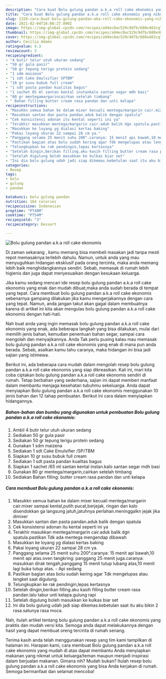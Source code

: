 ```yaml
---
description: "Cara buat Bolu gulung pandan a.k.a roll cake ekonomis yang nikmat Untuk Jualan"
title: "Cara buat Bolu gulung pandan a.k.a roll cake ekonomis yang nikmat Untuk Jualan"
slug: 1328-cara-buat-bolu-gulung-pandan-aka-roll-cake-ekonomis-yang-nikmat-untuk-jualan
date: 2021-02-04T16:08:27.090Z
image: https://img-global.cpcdn.com/recipes/a94ec8ac529c9d7b/680x482cq70/bolu-gulung-pandan-aka-roll-cake-ekonomis-foto-resep-utama.jpg
thumbnail: https://img-global.cpcdn.com/recipes/a94ec8ac529c9d7b/680x482cq70/bolu-gulung-pandan-aka-roll-cake-ekonomis-foto-resep-utama.jpg
cover: https://img-global.cpcdn.com/recipes/a94ec8ac529c9d7b/680x482cq70/bolu-gulung-pandan-aka-roll-cake-ekonomis-foto-resep-utama.jpg
author: Cecilia Adams
ratingvalue: 4.3
reviewcount: 3
recipeingredient:
- "4 butir telur utuh ukuran sedang"
- "50 gr gula pasir"
- "50 gr tepung terigu protein sedang"
- "1 sdm maizena"
- "1 sdt Cake Emulsifier SPTBM"
- "10 gr susu bubuk full cream"
- "1 sdt pasta pandan kualitas bagus"
- "1 sachet 65 ml santan kental instankalo santan segar mdh basi"
- "80 gr mentegamargarincairkan setelah timbang"
- " Bahan filling butter cream rasa pandan dan unti kelapa"
recipeinstructions:
- "Masukkn semua bahan ke dalam mixer kecuali mentega/margarin cair.mixer sampai kental,putih pucat,berjejak, ringan dan kalo disendokkan ga langsung jatuh,jatuhnya perlahan.meninggalkn jejak jika dimixer"
- "Masukkan santan dan pasta pandan.aduk balik dengan spatula"
- "Cek konsistensi adonan itu kental seperti ini ya"
- "Terakhir masukkan mentega/margarin cair.aduk balik dgn spatula.pastikan Tdk ada mentega mengendap dibawah"
- "Masukkan ke loyang yg dialasi kertas baking"
- "Pakai loyang ukuran 22 sampai 28 cm ya."
- "Panggang selama 25 menit suhu 200°.caranya: 15 menit api bawah,10 menit api atas.oven tangkring: panggang 25 menit juga.caranya: masukkan dirak tengah,panggang 15 menit tutup lubang atas,10 menit lagi buka tutup atas. Api sedang"
- "Pastikan bagian atas bolu sudah kering agar Tdk mengelupas atau lengket saat digulung."
- "Telungkupkan ke rak pendingin,lepas kertasnya"
- "Setelah dingin,berikan filling.aku kasih filling butter cream rasa pandan.lalu tabur unti kelapa.gulung rapi"
- "Setelah digulung boleh masukkan ke kulkas biar set"
- "Ini dia bolu gulung udah jadi siap dikemas.kebetulan saat itu aku bikin 2 rasa.satunya rasa moca."
categories:
- Resep
tags:
- bolu
- gulung
- pandan

katakunci: bolu gulung pandan 
nutrition: 164 calories
recipecuisine: Indonesian
preptime: "PT40M"
cooktime: "PT54M"
recipeyield: "3"
recipecategory: Dessert

---
```



![Bolu gulung pandan a.k.a roll cake ekonomis](https://img-global.cpcdn.com/recipes/a94ec8ac529c9d7b/680x482cq70/bolu-gulung-pandan-aka-roll-cake-ekonomis-foto-resep-utama.jpg)

Di zaman  sekarang , kamu memang bisa membeli masakan jadi tanpa mesti repot memasaknya terlebih dahulu. Namun, untuk anda yang mau menyuguhkan hidangan eksklusif pada orang tercinta, maka anda memang lebih baik menghidangkannya sendiri. Sebab, memasak di rumah lebih higienis dan juga dapat menyesuaikan dengan kesukaan keluarga.

Jika kamu sedang mencari ide resep bolu gulung pandan a.k.a roll cake ekonomis yang enak dan mudah dibuat,maka anda sudah berada di tempat yang tepat. Cara membuat bolu gulung pandan a.k.a roll cake ekonomis  sebenarnya gampang dilakukan jika kamu mengerjakannya dengan cara yang tepat. Namun, anda jangan takut akan gagal dalam membuatnya 
karena di artikel ini kita akan mengulas bolu gulung pandan a.k.a roll cake ekonomis dengan hati-hati.  



Nah buat anda yang ingin memasak bolu gulung pandan a.k.a roll cake ekonomis yang enak, ada beberapa langkah yang bisa dilakukan, mulai dari memilih jenis bahan, kemudian penentuan bahan segar, sampai cara mengolah dan menyajikannya. Anda Tak perlu pusing kalau mau memasak bolu gulung pandan a.k.a roll cake ekonomis yang enak di mana pun anda berada. Sebab, asalkan kamu  tahu caranya, maka hidangan ini bisa jadi sajian yang istimewa.

Berikut ini, ada beberapa cara mudah dalam mengolah resep bolu gulung pandan a.k.a roll cake ekonomis yang siap dikreasikan. Kali ini, mari kita coba ciptakan bolu gulung pandan a.k.a roll cake ekonomis sendiri di rumah. Tetap berbahan yang sederhana, sajian ini dapat memberi manfaat dalam membantu menjaga kesehatan tubuhmu sekeluarga. Anda dapat menyiapkan Bolu gulung pandan a.k.a roll cake ekonomis menggunakan 10 jenis bahan dan 12 tahap pembuatan. Berikut ini cara dalam menyiapkan hidangannya.

<!--inarticleads1-->

##### Bahan-bahan dan bumbu yang digunakan untuk pembuatan Bolu gulung pandan a.k.a roll cake ekonomis:

1. Ambil 4 butir telur utuh ukuran sedang
1. Sediakan 50 gr gula pasir
1. Sediakan 50 gr tepung terigu protein sedang
1. Gunakan 1 sdm maizena
1. Sediakan 1 sdt Cake Emulsifier /SP/TBM
1. Siapkan 10 gr susu bubuk full cream
1. Sediakan 1 sdt pasta pandan kualitas bagus
1. Siapkan 1 sachet /65 ml santan kental instan.kalo santan segar mdh basi
1. Gunakan 80 gr mentega/margarin,cairkan setelah timbang
1. Sediakan  Bahan filling: butter cream rasa pandan dan unti kelapa




<!--inarticleads2-->

##### Cara membuat Bolu gulung pandan a.k.a roll cake ekonomis:

1. Masukkn semua bahan ke dalam mixer kecuali mentega/margarin cair.mixer sampai kental,putih pucat,berjejak, ringan dan kalo disendokkan ga langsung jatuh,jatuhnya perlahan.meninggalkn jejak jika dimixer
1. Masukkan santan dan pasta pandan.aduk balik dengan spatula
1. Cek konsistensi adonan itu kental seperti ini ya
1. Terakhir masukkan mentega/margarin cair.aduk balik dgn spatula.pastikan Tdk ada mentega mengendap dibawah
1. Masukkan ke loyang yg dialasi kertas baking
1. Pakai loyang ukuran 22 sampai 28 cm ya.
1. Panggang selama 25 menit suhu 200°.caranya: 15 menit api bawah,10 menit api atas.oven tangkring: panggang 25 menit juga.caranya: masukkan dirak tengah,panggang 15 menit tutup lubang atas,10 menit lagi buka tutup atas. - Api sedang
1. Pastikan bagian atas bolu sudah kering agar Tdk mengelupas atau lengket saat digulung.
1. Telungkupkan ke rak pendingin,lepas kertasnya
1. Setelah dingin,berikan filling.aku kasih filling butter cream rasa pandan.lalu tabur unti kelapa.gulung rapi
1. Setelah digulung boleh masukkan ke kulkas biar set
1. Ini dia bolu gulung udah jadi siap dikemas.kebetulan saat itu aku bikin 2 rasa.satunya rasa moca.




Nah, itulah artikel tentang  bolu gulung pandan a.k.a roll cake ekonomis  yang praktis dan mudah versi kita. Semoga anda dapat melakukannya dengan hasil yang dapat membuat oreng tercinta di rumah senang. 

Terima kasih anda telah menggunakan resep yang tim kami tampilkan di halaman ini. Harapan kami, cara membuat  Bolu gulung pandan a.k.a roll cake ekonomis yang mudah di atas dapat membantu Anda menyiapkan makanan yang nikmat untuk keluarga/teman maupun menjadi inspirasi dalam berjualan makanan. Gimana nih? Mudah bukan? Itulah resep bolu gulung pandan a.k.a roll cake ekonomis yang bisa Anda kerjakan di rumah. Semoga bermanfaat dan selamat mencoba!

